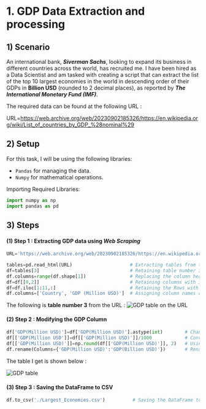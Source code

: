 # 1. GDP Data Extraction and processing
## 1) Scenario
An international bank, ***Siverman Sachs***, looking to expand its business in different countries across the world, has recruited me. I have been hired as a Data Scientist and am tasked with creating a script that can extract the list of the top 10 largest economies in the world in descending order of their GDPs in **Billion USD** (rounded to 2 decimal places), as reported by ***The International Monetary Fund (IMF)***.

The required data can be found at the following URL :

URL=https://web.archive.org/web/20230902185326/https://en.wikipedia.org/wiki/List_of_countries_by_GDP_%28nominal%29


## 2) Setup
For this task, I will be using the following libraries:
* `Pandas` for managing the data.
* `Numpy` for mathematical operations.

Importing Required Libraries:
```python
import numpy as np
import pandas as pd
```

## 3) Steps
#### (1) Step 1 : Extracting GDP data using ***Web Scraping***
```python
URL='https://web.archive.org/web/20230902185326/https://en.wikipedia.org/wiki/List_of_countries_by_GDP_%28nominal%29'

tables=pd.read_html(URL)                     # Extracting tables from the webpage using pandas.
df=tables[3]                                 # Retaining table number 3 as the required dataframe.
df.columns=range(df.shape[1])                # Replacing the column headers with column numbers
df=df[[0,2]]                                 # Retaining columns with index 0 and 2 (name of country and value of GDP)
df=df.iloc[1:11,:]                           # Retaining the Rows with index 1 to 10, indicationg the top 10 economies of the world.
df.columns=['Country', 'GDP (Million USD)']  # Assigning column names as "Country" and "GDP (Million USD)"
```
The following is **table number 3** from the URL :
![GDP table on the URL](https://github.com/Atikers/imoge/blob/main/Project%20%231%20-%20image%20(1).jpg)

#### (2) Step 2 : Modifying the GDP Column
```python
df['GDP(Million USD)']=df['GDP(Million USD)'].astype(int)        # Changing the data type of the 'GDP(Million USD)' column to integer. Using astype() method
df[['GDP(Million USD']]=df[['GDP(Million USD)']]/1000            # Converting the GDP value in Million USD to Billion USD
df[['GDP(Million USD)']]=np.round(df[['GDP(Million USD)']], 2)   # Using numpy.round() method to round the value to 2 decimal places.
df.rename(Columns={'GDP(Million USD)':'GDP(Billion USD)'})       # Renaming the column header from 'GDP (Million USD)' to 'GDP(Billion USD)'
```
The table I get is shown below :

![GDP table](https://github.com/Atikers/imoge/blob/main/Project%20%231%20-%20image%20(2).jpg)

#### (3) Step 3 : Saving the DataFrame to CSV
```python
df.to_csv('./Largest_Economies.csv')          # Saving the DataFrame to a CSV file named "Largest_Economies.csv"
